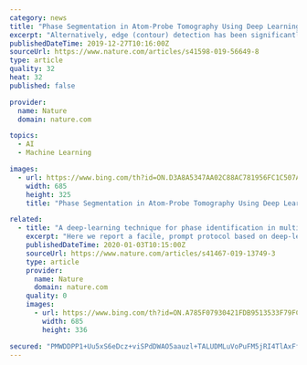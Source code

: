 ```yaml
---
category: news
title: "Phase Segmentation in Atom-Probe Tomography Using Deep Learning-Based Edge Detection"
excerpt: "Alternatively, edge (contour) detection has been significantly improved with deep learning approaches 18. A supervised learning approach is used for edge detection, wherein each pixel is labeled as either edge or nonedge. This approach is slightly different from semantic segmentation in that there are only two classes (edge and noedge ..."
publishedDateTime: 2019-12-27T10:16:00Z
sourceUrl: https://www.nature.com/articles/s41598-019-56649-8
type: article
quality: 32
heat: 32
published: false

provider:
  name: Nature
  domain: nature.com

topics:
  - AI
  - Machine Learning

images:
  - url: https://www.bing.com/th?id=ON.D3A8A5347AA02C88AC781956FC1C507A
    width: 685
    height: 325
    title: "Phase Segmentation in Atom-Probe Tomography Using Deep Learning-Based Edge Detection"

related:
  - title: "A deep-learning technique for phase identification in multiphase inorganic compounds using synthetic XRD powder patterns"
    excerpt: "Here we report a facile, prompt protocol based on deep-learning techniques to sort out intricate phase identification and quantification problems in complex multiphase inorganic compounds. We simulate plausible powder X-ray powder diffraction (XRD) patterns for 170 inorganic compounds in the Sr-Li-Al-O quaternary compositional pool, wherein ..."
    publishedDateTime: 2020-01-03T10:15:00Z
    sourceUrl: https://www.nature.com/articles/s41467-019-13749-3
    type: article
    provider:
      name: Nature
      domain: nature.com
    quality: 0
    images:
      - url: https://www.bing.com/th?id=ON.A785F07930421FDB9513533F79FC4DAF
        width: 685
        height: 336

secured: "PMWDDPP1+Uu5xS6eDcz+viSPdDWAO5aauzl+TALUDMLuVoPuFM5jRI4TlAxFfKOK8G20fkfUHhGw8HXWdsQP4/RCNbTW4cWcPaQI+HYbEnRL4bJ0w/ZD/YS2+FDDHtNIQCEVyva/mz9BR+XlyYR5XJVhBS8xpcjWdsO22DBKDWBPGrEYOOIMRpiVhf7WaF2wKyaQTr7RFckeQy0nxz1SBVEbIBUZDym0m93ZKAYuYLGcjEbf6PzyYbj9eZ8kRISpJOIYhScUuF8ukvqr/yi/sA==;vugxlzbVUDiGd9HtzI45VQ=="
---
```


